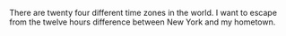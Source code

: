 There are twenty four different time zones in the world. I want to escape from the twelve hours difference between New York and my hometown.

